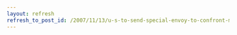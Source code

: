 ```yaml
---
layout: refresh
refresh_to_post_id: /2007/11/13/u-s-to-send-special-envoy-to-confront-musharraf
---
```

